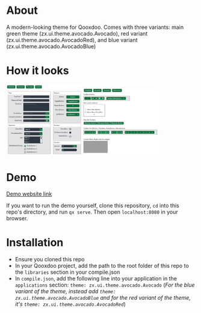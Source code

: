 # About
A modern-looking theme for Qooxdoo.
Comes with three variants: main green theme (zx.ui.theme.avocado.Avocado), red variant (zx.ui.theme.avocado.AvocadoRed), and blue variant (zx.ui.theme.avocado.AvocadoBlue)

# How it looks
<!-- ![]() width=500 -->
<!-- ![Example image 2](example-2.jpg) width=500 -->
<img alt="Example image 1" src="example-1.jpg" width="200"/>
<img alt="Example image 2" src="example-2.jpg" width="200"/>

# Demo
[Demo website link](https://zenesisuk.github.io/zx-ui-theme-avocado.github.io)

If you want to run the demo yourself, clone this repository, `cd` into this repo's directory, and run `qx serve`.
Then open `localhost:8080` in your browser.

# Installation
- Ensure you cloned this repo
- In your Qooxdoo project, add the path to the root folder of this repo to the `libraries` section in your compile.json
- In `compile.json`, add the following line into your application in the `applications` section: `theme: zx.ui.theme.avocado.Avocado`
  (*For the blue variant of the theme, instead add `theme: zx.ui.theme.avocado.AvocadoBlue` and for the red variant of the theme, it's `theme: zx.ui.theme.avocado.AvocadoRed`*)
